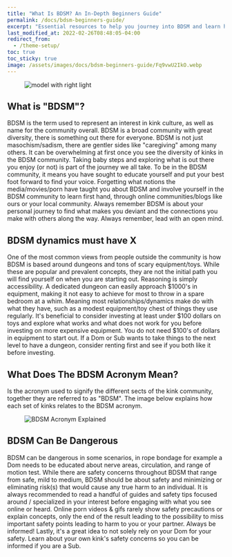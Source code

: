 ```yaml
---
title: "What Is BDSM? An In-Depth Beginners Guide"
permalink: /docs/bdsm-beginners-guide/
excerpt: "Essential resources to help you journey into BDSM and learn how to be safe, confident and educated. BDSM is a personal journey, learn how to start yours here."
last_modified_at: 2022-02-26T08:48:05-04:00
redirect_from:
  - /theme-setup/
toc: true 
toc_sticky: true
image: /assets/images/docs/bdsm-beginners-guide/Fq9vwU2IkO.webp
---
```


<figure>
  <img src="{{ '/assets/images/docs/bdsm-beginners-guide/Fq9vwU2IkO.webp' | relative_url }}" alt="model with right light">
</figure>

## What is "BDSM"?
BDSM is the term used to represent an interest in kink culture, as well as name for the community overall. BDSM is a broad community with great diversity, there is something out there for everyone. BDSM is not just masochism/sadism, there are gentler sides like "caregiving" among many others. It can be overwhelming at first once you see the diversity of kinks in the BDSM community. Taking baby steps and exploring what is out there you enjoy (or not) is part of the journey we all take. To be in the BDSM community, it means you have sought to educate yourself and put your best foot forward to find your voice. Forgetting what notions the media/movies/porn have taught you about BDSM and involve yourself in the BDSM community to learn first hand, through online communities/blogs like ours or your local community. Always remember BDSM is about your personal journey to find what makes you deviant and the connections you make with others along the way. Always remember, lead with an open mind.

## BDSM dynamics must have X
One of the most common views from people outside the community is how BDSM is based around dungeons and tons of scary equipment/toys. While these are popular and prevalent concepts, they are not the initial path you will find yourself on when you are starting out. Reasoning is simply accessibility. A dedicated dungeon can easily approach $1000's in equipment, making it not easy to achieve for most to throw in a spare bedroom at a whim. Meaning most relationships/dynamics make do with what they have, such as a modest equipment/toy chest of things they use regularly. It's beneficial to consider investing at least under $100 dollars on toys and explore what works and what does not work for you before investing on more expensive equipment. You do not need $100's of dollars in equipment to start out. If a Dom or Sub wants to take things to the next level to have a dungeon, consider renting first and see if you both like it before investing.

## What Does The BDSM Acronym Mean?
Is the acronym used to signify the different sects of the kink community, together they are referred to as "BDSM". The image below explains how each set of kinks relates to the BDSM acronym.

<figure>
  <img src="{{ '/assets/images/docs/bdsm-beginners-guide/doc-BDSM-acronym.webp' | relative_url }}" alt="BDSM Acronym Explained">
</figure>

## BDSM Can Be Dangerous
BDSM can be dangerous in some scenarios, in rope bondage for example a Dom needs to be educated about nerve areas, circulation, and range of motion test. While there are safety concerns throughout BDSM that range from safe, mild to medium, BDSM should be about safety and minimizing or eliminating risk(s) that would cause any true harm to an individual. It is always recommended to read a handful of guides and safety tips focused around / specialized in your interest before engaging with what you see online or heard. Online porn videos & gifs rarely show safety precautions or explain concepts, only the end of the result leading to the possibility to miss important safety points leading to harm to you or your partner. Always be informed! Lastly, it's a great idea to not solely rely on your Dom for your safety. Learn about your own kink's safety concerns so you can be informed if you are a Sub.
